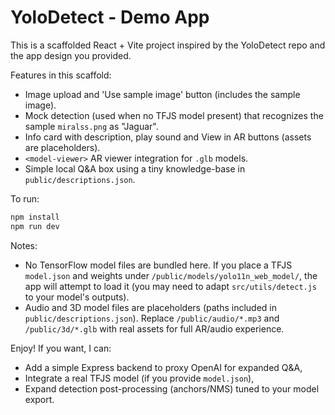 # YoloDetect - Demo App

This is a scaffolded React + Vite project inspired by the YoloDetect repo and the app design you provided.

Features in this scaffold:
- Image upload and 'Use sample image' button (includes the sample image).
- Mock detection (used when no TFJS model present) that recognizes the sample `miralss.png` as "Jaguar".
- Info card with description, play sound and View in AR buttons (assets are placeholders).
- `<model-viewer>` AR viewer integration for `.glb` models.
- Simple local Q&A box using a tiny knowledge-base in `public/descriptions.json`.

To run:
```bash
npm install
npm run dev
```

Notes:
- No TensorFlow model files are bundled here. If you place a TFJS `model.json` and weights under `/public/models/yolo11n_web_model/`, the app will attempt to load it (you may need to adapt `src/utils/detect.js` to your model's outputs).
- Audio and 3D model files are placeholders (paths included in `public/descriptions.json`). Replace `/public/audio/*.mp3` and `/public/3d/*.glb` with real assets for full AR/audio experience.

Enjoy! If you want, I can:
- Add a simple Express backend to proxy OpenAI for expanded Q&A,
- Integrate a real TFJS model (if you provide `model.json`),
- Expand detection post-processing (anchors/NMS) tuned to your model export.
